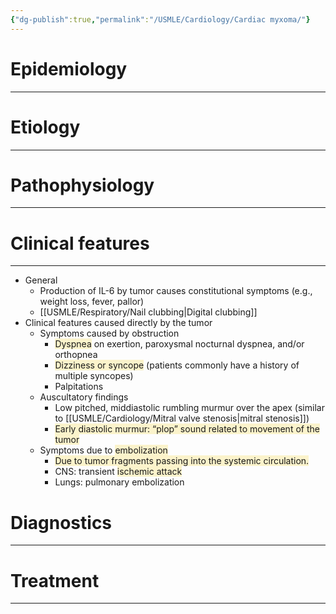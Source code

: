 ```yaml
---
{"dg-publish":true,"permalink":"/USMLE/Cardiology/Cardiac myxoma/"}
---
```


# Epidemiology
---


# Etiology
---


# Pathophysiology
---


# Clinical features
---
- General
	- Production of IL-6 by tumor causes constitutional symptoms (e.g., weight loss, fever, pallor)
	- [[USMLE/Respiratory/Nail clubbing\|Digital clubbing]]
- Clinical features caused directly by the tumor 
	- Symptoms caused by obstruction
		- <span style="background:rgba(240, 200, 0, 0.2)">Dyspnea</span> on exertion, paroxysmal nocturnal dyspnea, and/or orthopnea
		- <span style="background:rgba(240, 200, 0, 0.2)">Dizziness or syncope</span> (patients commonly have a history of multiple syncopes)
		- Palpitations
	- Auscultatory findings
		- Low pitched, middiastolic rumbling murmur over the apex (similar to [[USMLE/Cardiology/Mitral valve stenosis\|mitral stenosis]])
		- <span style="background:rgba(240, 200, 0, 0.2)">Early diastolic murmur: “plop” sound related to movement of the tumor</span>
	- Symptoms due to <span style="background:rgba(240, 200, 0, 0.2)">embolization</span>
		- <span style="background:rgba(240, 200, 0, 0.2)">Due to tumor fragments passing into the systemic circulation.</span>
		- CNS: transient <span style="background:rgba(240, 200, 0, 0.2)">ischemic attack</span>
		- Lungs: pulmonary embolization

# Diagnostics
---


# Treatment
---

